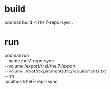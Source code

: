 # build
podman build -t rhel7-repo-sync .

# run
podman run \
--name rhel7-repo-sync \
--volume /export/rhel/rhel7:/export \
--volume ./root/requirements.txt:/requirements.txt \
--rm \
localhost/rhel7-repo-sync

